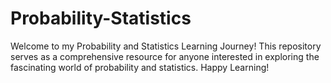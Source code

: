 # Probability-Statistics
Welcome to my Probability and Statistics Learning Journey! This repository serves as a comprehensive resource for anyone interested in exploring the fascinating world of probability and statistics. Happy Learning!

